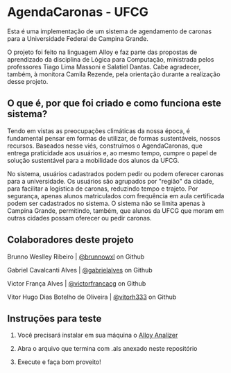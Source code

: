# AgendaCaronas - UFCG

Esta é uma implementação de um sistema de agendamento de caronas para a Universidade Federal de Campina Grande. 

O projeto foi feito na linguagem Alloy e faz parte das propostas de aprendizado da disciplina de Lógica para Computação, ministrada pelos professores Tiago Lima Massoni e Salatiel Dantas. Cabe agradecer, também, à monitora Camila Rezende, pela orientação durante a realização desse projeto.

## O que é, por que foi criado e como funciona este sistema?

 Tendo em vistas as preocupações climáticas da nossa época, é fundamental pensar em formas de utilizar, de formas sustentáveis, nossos recursos. Baseados nesse viés, construímos o AgendaCaronas, que entrega praticidade aos usuários e, ao mesmo tempo, cumpre o papel de solução sustentável para a mobilidade dos alunos da UFCG.

 No sistema, usuários cadastrados podem pedir ou podem oferecer caronas para a universidade. Os usuários são agrupados por "região" da cidade, para facilitar a logística de caronas, reduzindo tempo e trajeto. Por segurança, apenas alunos matriculados com frequência em aula certificada podem ser cadastrados no sistema. O sistema não se limita apenas à Campina Grande, permitindo, também, que alunos da UFCG que moram em outras cidades possam oferecer ou pedir caronas.

## Colaboradores deste projeto

Brunno Weslley Ribeiro | [@brunnowxl](https://github.com/brunnowxl) on Github

Gabriel Cavalcanti Alves | [@gabrielalves](https://github.com/gabrielaves) on Github

Victor França Alves | [@victorfrancacg](https://github.com/victorfrancacg) on Github 

Vitor Hugo Dias Botelho de Oliveira | [@vitorh333](https://github.com/vitorh333) on Github

## Instruções para teste

1) Você precisará instalar em sua máquina o [Alloy Analizer](https://alloytools.org/)

2) Abra o arquivo que termina com .als anexado neste repositório

3) Execute e faça bom proveito!

